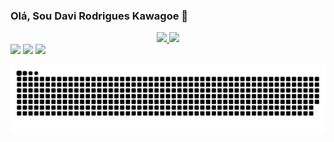 ### Olá, Sou Davi Rodrigues Kawagoe 👋

<div align="center">
  <a href="https://github.com/RodriguesVDavi">
  <img height="150em" src="https://github-readme-stats.vercel.app/api?username=RodriguesVDavi&show_icons=true&theme=dracula&include_all_commits=true&count_private=true"/>
  <img height="150em" src="https://github-readme-stats.vercel.app/api/top-langs/?username=RodriguesVDavi&layout=compact&langs_count=7&theme=dracula"/>
</div>
  
  <div> 
   <a href="https://instagram.com/davi.v.rodrigues" target="_blank"><img src="https://img.shields.io/badge/-Instagram-%23E4405F?style=for-the-badge&logo=instagram&logoColor=white" target="_blank"></a>
 	 <a href="https://www.linkedin.com/in/davi-rodrigues-kawagoe-5247695a" target="_blank"><img src="https://img.shields.io/badge/-LinkedIn-%230077B5?style=for-the-badge&logo=linkedin&logoColor=white" target="_blank"></a>
    <a href = "mailto:rodrigues.v.davi@gmail.com"><img src="https://img.shields.io/badge/-Gmail-%23333?style=for-the-badge&logo=gmail&logoColor=white" target="_blank"></a>
 
  ![Snake animation](https://github.com/RodriguesVDavi/RodriguesVDavi/blob/output/github-contribution-grid-snake.svg)
 
</div>
